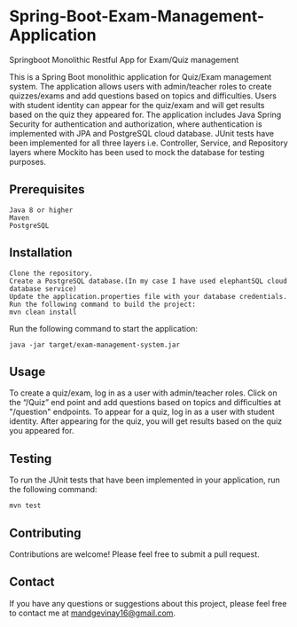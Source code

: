 # Spring-Boot-Exam-Management-Application
Springboot Monolithic Restful App for Exam/Quiz management

This is a Spring Boot monolithic application for Quiz/Exam management system. The application allows users with admin/teacher roles to create quizzes/exams and add questions based on topics and difficulties. Users with student identity can appear for the quiz/exam and will get results based on the quiz they appeared for. The application includes Java Spring Security for authentication and authorization, where authentication is implemented with JPA and PostgreSQL cloud database. JUnit tests have been implemented for all three layers i.e. Controller, Service, and Repository layers where Mockito has been used to mock the database for testing purposes.

## Prerequisites
```
Java 8 or higher
Maven
PostgreSQL
```

## Installation
```
Clone the repository.
Create a PostgreSQL database.(In my case I have used elephantSQL cloud database service)
Update the application.properties file with your database credentials.
Run the following command to build the project:
mvn clean install
```
Run the following command to start the application:
```
java -jar target/exam-management-system.jar
```
## Usage
To create a quiz/exam, log in as a user with admin/teacher roles.
Click on the “/Quiz” end point and add questions based on topics and difficulties at "/question" endpoints.
To appear for a quiz, log in as a user with student identity.
After appearing for the quiz, you will get results based on the quiz you appeared for.

## Testing
To run the JUnit tests that have been implemented in your application, run the following command:
```
mvn test
```

## Contributing
Contributions are welcome! Please feel free to submit a pull request.


## Contact
If you have any questions or suggestions about this project, please feel free to contact me at mandgevinay16@gmail.com.
